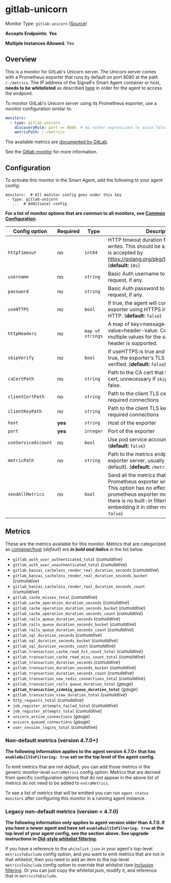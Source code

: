 <!--- GENERATED BY gomplate from scripts/docs/templates/monitor-page.md.tmpl --->

# gitlab-unicorn

Monitor Type: `gitlab-unicorn` ([Source](https://github.com/signalfx/signalfx-agent/tree/master/pkg/monitors/gitlab))

**Accepts Endpoints**: **Yes**

**Multiple Instances Allowed**: Yes

## Overview

This is a monitor for GitLab's Unicorn server.  The Unicorn server comes
with a Prometheus exporter that runs by default on port 8080 at the path
`/-/metrics`.  The IP address of the SignalFx Smart Agent container or
host, **needs to be whitelisted** as described
[here](https://docs.gitlab.com/ee/administration/monitoring/ip_whitelist.html)
in order for the agent to access the endpoint.

To monitor GitLab's Unicorn server using its Prometheus exporter, use a
monitor configuration similar to:

```yaml
monitors:
  - type: gitlab-unicorn
    discoveryRule: port == 8080  # && <other expressions to avoid false-positives on port alone>
    metricPath: /-/metrics
```

The available metrics are [documented by GitLab](https://gitlab.com/gitlab-org/gitlab-ee/blob/master/doc/administration/monitoring/prometheus/gitlab_metrics.md#unicorn-metrics-available).

See the [Gitlab monitor](gitlab.md) for more information.


## Configuration

To activate this monitor in the Smart Agent, add the following to your
agent config:

```
monitors:  # All monitor config goes under this key
 - type: gitlab-unicorn
   ...  # Additional config
```

**For a list of monitor options that are common to all monitors, see [Common
Configuration](../monitor-config.md#common-configuration).**


| Config option | Required | Type | Description |
| --- | --- | --- | --- |
| `httpTimeout` | no | `int64` | HTTP timeout duration for both read and writes. This should be a duration string that is accepted by https://golang.org/pkg/time/#ParseDuration (**default:** `10s`) |
| `username` | no | `string` | Basic Auth username to use on each request, if any. |
| `password` | no | `string` | Basic Auth password to use on each request, if any. |
| `useHTTPS` | no | `bool` | If true, the agent will connect to the exporter using HTTPS instead of plain HTTP. (**default:** `false`) |
| `httpHeaders` | no | `map of strings` | A map of key=message-header and value=header-value. Comma separated multiple values for the same message-header is supported. |
| `skipVerify` | no | `bool` | If useHTTPS is true and this option is also true, the exporter's TLS cert will not be verified. (**default:** `false`) |
| `caCertPath` | no | `string` | Path to the CA cert that has signed the TLS cert, unnecessary if `skipVerify` is set to false. |
| `clientCertPath` | no | `string` | Path to the client TLS cert to use for TLS required connections |
| `clientKeyPath` | no | `string` | Path to the client TLS key to use for TLS required connections |
| `host` | **yes** | `string` | Host of the exporter |
| `port` | **yes** | `integer` | Port of the exporter |
| `useServiceAccount` | no | `bool` | Use pod service account to authenticate. (**default:** `false`) |
| `metricPath` | no | `string` | Path to the metrics endpoint on the exporter server, usually `/metrics` (the default). (**default:** `/metrics`) |
| `sendAllMetrics` | no | `bool` | Send all the metrics that come out of the Prometheus exporter without any filtering.  This option has no effect when using the prometheus exporter monitor directly since there is no built-in filtering, only when embedding it in other monitors. (**default:** `false`) |


## Metrics

These are the metrics available for this monitor.
Metrics that are categorized as
[container/host](https://docs.signalfx.com/en/latest/admin-guide/usage.html#about-custom-bundled-and-high-resolution-metrics)
(*default*) are ***in bold and italics*** in the list below.


 - `gitlab_auth_user_authenticated_total` (*cumulative*)<br>
 - `gitlab_auth_user_unauthenticated_total` (*cumulative*)<br>
 - `gitlab_banzai_cacheless_render_real_duration_seconds` (*cumulative*)<br>
 - `gitlab_banzai_cacheless_render_real_duration_seconds_bucket` (*cumulative*)<br>
 - `gitlab_banzai_cacheless_render_real_duration_seconds_count` (*cumulative*)<br>
 - `gitlab_cache_misses_total` (*cumulative*)<br>
 - `gitlab_cache_operation_duration_seconds` (*cumulative*)<br>
 - `gitlab_cache_operation_duration_seconds_bucket` (*cumulative*)<br>
 - `gitlab_cache_operation_duration_seconds_count` (*cumulative*)<br>
 - `gitlab_rails_queue_duration_seconds` (*cumulative*)<br>
 - `gitlab_rails_queue_duration_seconds_bucket` (*cumulative*)<br>
 - `gitlab_rails_queue_duration_seconds_count` (*cumulative*)<br>
 - `gitlab_sql_duration_seconds` (*cumulative*)<br>
 - `gitlab_sql_duration_seconds_bucket` (*cumulative*)<br>
 - `gitlab_sql_duration_seconds_count` (*cumulative*)<br>
 - `gitlab_transaction_cache_read_hit_count_total` (*cumulative*)<br>
 - `gitlab_transaction_cache_read_miss_count_total` (*cumulative*)<br>
 - `gitlab_transaction_duration_seconds` (*cumulative*)<br>
 - `gitlab_transaction_duration_seconds_bucket` (*cumulative*)<br>
 - `gitlab_transaction_duration_seconds_count` (*cumulative*)<br>
 - `gitlab_transaction_new_redis_connections_total` (*cumulative*)<br>
 - `gitlab_transaction_rails_queue_duration_total` (*gauge*)<br>
 - ***`gitlab_transaction_sidekiq_queue_duration_total`*** (*gauge*)<br>
 - `gitlab_transaction_view_duration_total` (*cumulative*)<br>
 - `http_requests_total` (*cumulative*)<br>
 - `job_register_attempts_failed_total` (*cumulative*)<br>
 - `job_register_attempts_total` (*cumulative*)<br>
 - `unicorn_active_connections` (*gauge*)<br>
 - `unicorn_queued_connections` (*gauge*)<br>
 - `user_session_logins_total` (*cumulative*)<br>

### Non-default metrics (version 4.7.0+)

**The following information applies to the agent version 4.7.0+ that has
`enableBuiltInFiltering: true` set on the top level of the agent config.**

To emit metrics that are not _default_, you can add those metrics in the
generic monitor-level `extraMetrics` config option.  Metrics that are derived
from specific configuration options that do not appear in the above list of
metrics do not need to be added to `extraMetrics`.

To see a list of metrics that will be emitted you can run `agent-status
monitors` after configuring this monitor in a running agent instance.

### Legacy non-default metrics (version < 4.7.0)

**The following information only applies to agent version older than 4.7.0. If
you have a newer agent and have set `enableBuiltInFiltering: true` at the top
level of your agent config, see the section above. See upgrade instructions in
[Old-style whitelist filtering](../legacy-filtering.md#old-style-whitelist-filtering).**

If you have a reference to the `whitelist.json` in your agent's top-level
`metricsToExclude` config option, and you want to emit metrics that are not in
that whitelist, then you need to add an item to the top-level
`metricsToInclude` config option to override that whitelist (see [Inclusion
filtering](../legacy-filtering.md#inclusion-filtering).  Or you can just
copy the whitelist.json, modify it, and reference that in `metricsToExclude`.



